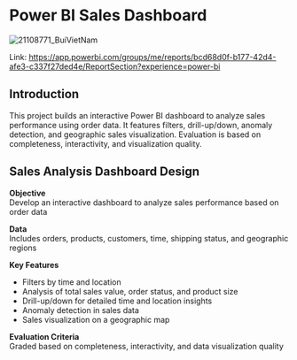 # Power BI Sales Dashboard
![21108771_BuiVietNam](https://github.com/user-attachments/assets/19582a56-d40f-4e26-a077-3af934447486)

Link: https://app.powerbi.com/groups/me/reports/bcd68d0f-b177-42d4-afe3-c337f27ded4e/ReportSection?experience=power-bi

## Introduction
This project builds an interactive Power BI dashboard to analyze sales performance using order data. It features filters, drill-up/down, anomaly detection, and geographic sales visualization. Evaluation is based on completeness, interactivity, and visualization quality.

## Sales Analysis Dashboard Design  

**Objective**  
Develop an interactive dashboard to analyze sales performance based on order data  

**Data**  
Includes orders, products, customers, time, shipping status, and geographic regions  

**Key Features**  
* Filters by time and location  
* Analysis of total sales value, order status, and product size  
* Drill-up/down for detailed time and location insights  
* Anomaly detection in sales data  
* Sales visualization on a geographic map  

**Evaluation Criteria**  
Graded based on completeness, interactivity, and data visualization quality  
